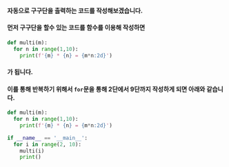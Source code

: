#### 자동으로 구구단을 출력하는 코드를 작성해보겠습니다.
#### 먼저 구구단을 할수 있는 코드를 함수를 이용해 작성하면
```py
def multi(m):
  for n in range(1,10):
    print(f'{m} * {n} = {m*n:2d}')
```
#### 가 됩니다. 
#### 이를 통해 반복하기 위해서 ```for```문을 통해 2단에서 9단까지 작성하게 되면 아래와 같습니다. 
```py
def multi(m):
  for n in range(1,10):
    print(f'{m} * {n} = {m*n:2d}')

if __name__ == '__main__':
  for i in range(2, 10):
    multi(i)
    print()
```
